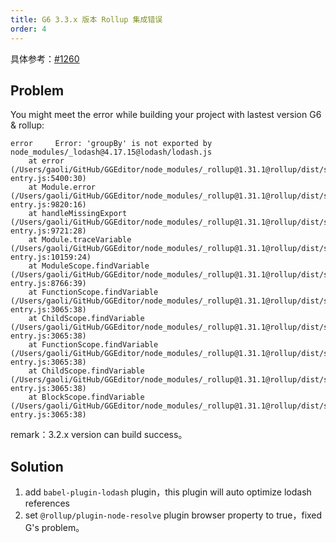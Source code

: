 ```yaml
---
title: G6 3.3.x 版本 Rollup 集成错误
order: 4
---
```


具体参考：[#1260](https://github.com/antvis/G6/issues/1260#issuecomment-596306823)

## Problem

You might meet the error while building your project with lastest version G6 & rollup:

```
error     Error: 'groupBy' is not exported by node_modules/_lodash@4.17.15@lodash/lodash.js
    at error (/Users/gaoli/GitHub/GGEditor/node_modules/_rollup@1.31.1@rollup/dist/shared/node-entry.js:5400:30)
    at Module.error (/Users/gaoli/GitHub/GGEditor/node_modules/_rollup@1.31.1@rollup/dist/shared/node-entry.js:9820:16)
    at handleMissingExport (/Users/gaoli/GitHub/GGEditor/node_modules/_rollup@1.31.1@rollup/dist/shared/node-entry.js:9721:28)
    at Module.traceVariable (/Users/gaoli/GitHub/GGEditor/node_modules/_rollup@1.31.1@rollup/dist/shared/node-entry.js:10159:24)
    at ModuleScope.findVariable (/Users/gaoli/GitHub/GGEditor/node_modules/_rollup@1.31.1@rollup/dist/shared/node-entry.js:8766:39)
    at FunctionScope.findVariable (/Users/gaoli/GitHub/GGEditor/node_modules/_rollup@1.31.1@rollup/dist/shared/node-entry.js:3065:38)
    at ChildScope.findVariable (/Users/gaoli/GitHub/GGEditor/node_modules/_rollup@1.31.1@rollup/dist/shared/node-entry.js:3065:38)
    at FunctionScope.findVariable (/Users/gaoli/GitHub/GGEditor/node_modules/_rollup@1.31.1@rollup/dist/shared/node-entry.js:3065:38)
    at ChildScope.findVariable (/Users/gaoli/GitHub/GGEditor/node_modules/_rollup@1.31.1@rollup/dist/shared/node-entry.js:3065:38)
    at BlockScope.findVariable (/Users/gaoli/GitHub/GGEditor/node_modules/_rollup@1.31.1@rollup/dist/shared/node-entry.js:3065:38)
```

remark：3.2.x version can build success。

## Solution

1. add `babel-plugin-lodash` plugin，this plugin will auto optimize lodash references
2. set `@rollup/plugin-node-resolve` plugin browser property to true，fixed G's problem。

